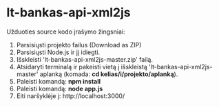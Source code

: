 # lt-bankas-api-xml2js
Užduoties source kodo įrašymo žingsniai:
1. Parsisiųsti projekto failus (Download as ZIP)
1. Parsisiųsti Node.js ir jį idiegti.
1. Išskleisti 'lt-bankas-api-xml2js-master.zip' failą.
1. Atsidaryti terminalą ir pakeisti vietą į išskleistą 'lt-bankas-api-xml2js-master' aplanką (komada: **cd kelias/i/projekto/aplanką**).
1. Paleisti komandą: **npm install**
1. Paleisti komandą: **node app.js**
1. Eiti naršyklėje į: http://localhost:3000/
